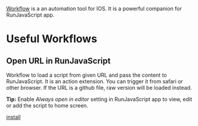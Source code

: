 [Workflow](https://workflow.is/) is a an automation tool for IOS. It is a powerful companion for RunJavaScript app. 

# Useful Workflows


## Open URL in RunJavaScript
Workflow to load a script from given URL and pass the content to RunJavaScript. It is an action extension. You can trigger it from safari or other browser. If the URL is a github file, raw version will be loaded instead. 

**Tip:** Enable _Always open in editor_ setting in RunJavaScript app to view, edit or add the script to home screen.

[install](https://workflow.is/workflows/c987d903fcbc49a79c9f4d975e88e879)
